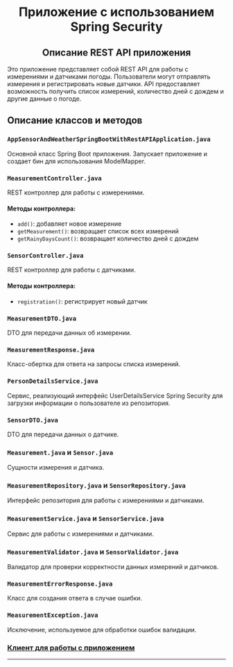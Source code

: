 <div>
  <h1 align="center">
Приложение с использованием Spring Security
</h1>
<h2 align="center">
Описание REST API приложения
</h2>
Это приложение представляет собой REST API для работы с измерениями и датчиками погоды. Пользователи могут отправлять 
измерения и регистрировать новые датчики. API предоставляет возможность получить список измерений, 
количество дней с дождем и другие данные о погоде.
</div>

## Описание классов и методов

### `AppSensorAndWeatherSpringBootWithRestAPIApplication.java`

Основной класс Spring Boot приложения. Запускает приложение и создает бин для использования ModelMapper.

### `MeasurementController.java`

REST контроллер для работы с измерениями.

#### Методы контроллера:

- `add()`: добавляет новое измерение
- `getMeasurement()`: возвращает список всех измерений
- `getRainyDaysCount()`: возвращает количество дней с дождем

### `SensorController.java`

REST контроллер для работы с датчиками.

#### Методы контроллера:

- `registration()`: регистрирует новый датчик

### `MeasurementDTO.java`

DTO для передачи данных об измерении.

### `MeasurementResponse.java`

Класс-обертка для ответа на запросы списка измерений.

### `PersonDetailsService.java`

Сервис, реализующий интерфейс UserDetailsService Spring Security для загрузки информации о пользователе из репозитория.

### `SensorDTO.java`

DTO для передачи данных о датчике.

### `Measurement.java` и `Sensor.java`

Сущности измерения и датчика.

### `MeasurementRepository.java` и `SensorRepository.java`

Интерфейс репозитория для работы с измерениями и датчиками.

### `MeasurementService.java` и `SensorService.java`

Сервис для работы с измерениями и датчиками.

### `MeasurementValidator.java` и `SensorValidator.java`

Валидатор для проверки корректности данных измерений и датчиков.

### `MeasurementErrorResponse.java`

Класс для создания ответа в случае ошибки.

### `MeasurementException.java`

Исключение, используемое для обработки ошибок валидации.

### [Клиент для работы с приложением](https://github.com/EugenySpb/AppSensorAndWeatherClient)

***
